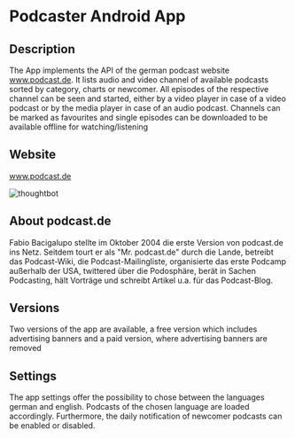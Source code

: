 # Podcaster Android App

Description
-
The App implements the API of the german podcast website www.podcast.de. It lists audio and video channel of available podcasts sorted by category, charts or newcomer. All episodes of the respective channel can be seen and started, either by a video player in case of a video podcast or by the media player in case of an audio podcast. Channels can be marked as favourites and single episodes can be downloaded to be available offline for watching/listening

Website
-
www.podcast.de

![thoughtbot](http://podcast-helden.de/wp-content/uploads/2014/11/podcast.delogo-300x135.jpg)

About podcast.de
-

Fabio Bacigalupo stellte im Oktober 2004 die erste Version von podcast.de ins Netz. Seitdem tourt er als "Mr. podcast.de" durch die Lande, betreibt das Podcast-Wiki, die Podcast-Mailingliste, organisierte das erste Podcamp außerhalb der USA, twittered über die Podosphäre, berät in Sachen Podcasting, hält Vorträge und schreibt Artikel u.a. für das Podcast-Blog.

Versions
-

Two versions of the app are available, a free version which includes advertising banners and a paid version, where advertising banners are removed

Settings
-

The app settings offer the possibility to chose between the languages german and english. Podcasts of the chosen language are loaded accordingly. Furthermore, the daily notification of newcomer podcasts can be enabled or disabled.
